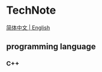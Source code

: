 # TechNote

<p ##align="center">
  <a href="./README_cn.md">简体中文 |
  <a href="./README.md">English </a>
</p>

## programming language

### C++
